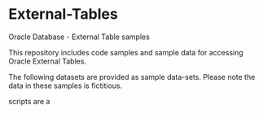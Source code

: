 # External-Tables
Oracle Database - External Table samples

This repository includes code samples and sample data for accessing Oracle External Tables.

The following datasets are provided as sample data-sets.  Please note the data in these samples is fictitious.

scripts are a
